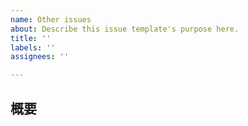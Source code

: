 ```yaml
---
name: Other issues
about: Describe this issue template's purpose here.
title: ''
labels: ''
assignees: ''

---
```


## 概要
